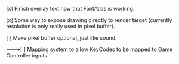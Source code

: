 [x] Finish overlay text now that FontAtlas is working.

[x] Some way to expose drawing directly to render target (currently resolution is only really used in pixel buffer).

[ ] Make pixel buffer optional, just like sound.

--->[ ] Mapping system to allow KeyCodes to be mapped to Game Controller inputs.
